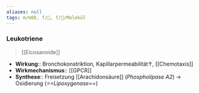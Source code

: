 ```yaml
---
aliases: null
tags: m/m08, f/🧪, f/🧪/Molekül
---
```

### Leukotriene
> [[Eicosanoide]]
- **Wirkung**:: Bronchokonstriktion, Kapillarpermeabilität↑, [[Chemotaxis]] 
- **Wirkmechanismus**:: [[GPCR]]
- **Synthese**:: Freisetzung [[Arachidonsäure]] (*Phospholipase A2*) → Oxidierung (*==Lipoxygenase==*)